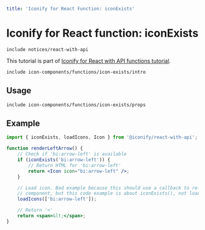 ```yaml
title: 'Iconify for React Function: iconExists'
```

# Iconify for React function: iconExists

`include notices/react-with-api`

This tutorial is part of [Iconify for React with API functions tutorial](./index.md#functions).

`include icon-components/functions/icon-exists/intro`

## Usage

`include icon-components/functions/icon-exists/props`

## Example

```jsx
import { iconExists, loadIcons, Icon } from '@iconify/react-with-api';

function renderLeftArrow() {
	// Check if 'bi:arrow-left' is available
	if (iconExists('bi:arrow-left')) {
		// Return HTML for 'bi:arrow-left'
		return <Icon icon="bi:arrow-left" />;
	}

	// Load icon. Bad example because this should use a callback to re-render arrow in a stateful
	// component, but this code example is about iconExists(), not loadIcons()
	loadIcons(['bi:arrow-left']);

	// Return '<'
	return <span>&lt;</span>;
}
```
